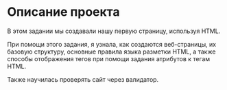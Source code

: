 # Описание проекта

В этом задании мы создавали нашу первую страницу, используя HTML. 

При помощи этого задания, я узнала, как создаются веб-страницы, их базовую структуру, основные правила языка разметки HTML, а также способы отображения тегов при помощи задания атрибутов к тегам HTML.

Также научилась проверять сайт через валидатор.